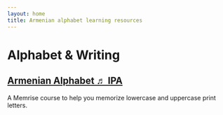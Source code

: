 ```yaml
---
layout: home
title: Armenian alphabet learning resources
---
```


# Alphabet & Writing

## [Armenian Alphabet ♬ IPA](https://app.memrise.com/course/69687/armenian-alphabet-ipa)
A Memrise course to help you memorize lowercase and uppercase print letters.
